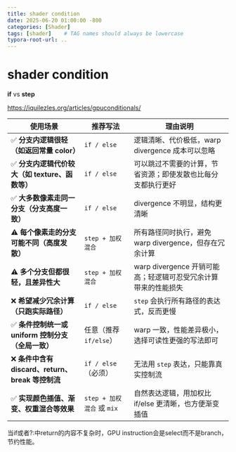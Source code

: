 ```yaml
---
title: shader condition
date: 2025-06-20 01:00:00 -800
categories: [Shader]
tags: [shader]    # TAG names should always be lowercase
typora-root-url: ..
---
```


# shader condition

**if** vs **step**

https://iquilezles.org/articles/gpuconditionals/

| 使用场景                                  | 推荐写法                  | 理由说明                                    |
| ------------------------------------- | --------------------- | --------------------------------------- |
| ✅ **分支内逻辑很轻（如返回常量 color）**            | `if / else`           | 逻辑清晰、代价极低，warp divergence 成本可以忽略        |
| ✅ **分支内逻辑代价较大（如 texture、函数等）**        | `if / else`           | 可以跳过不需要的计算，节省资源；即使发散也比每分支都执行更好          |
| ✅ **大多数像素走同一分支（分支高度一致）**              | `if / else`           | divergence 不明显，结构更清晰                    |
| ⚠️ **每个像素走的分支可能不同（高度发散）**             | `step + 加权混合`         | 所有路径同时执行，避免 warp divergence，但存在冗余计算     |
| ⚠️ **多个分支但都很轻，且差异性大**                 | `step + 加权混合`         | warp divergence 开销可能高；轻逻辑可忍受冗余计算带来的性能损失 |
| ❌ **希望减少冗余计算（只跑实际路径）**                | `if / else`           | `step` 会执行所有路径的表达式，反而更慢                 |
| ✅ **条件控制统一或 uniform 控制分支（全局一致）**      | 任意（推荐 `if/else`）      | warp 一致，性能差异极小，选择可读性更强的写法即可             |
| ❌ **条件中含有 discard、return、break 等控制流** | `if / else`（必须）       | 无法用 `step` 表达，只能靠真实控制流                  |
| ✅ **实现颜色插值、渐变、权重混合等效果**               | `step + 加权混合` 或 `mix` | 自然表达逻辑，用加权比 if/else 更清晰，也方便渐变插值         |


当if或者?:中return的内容不复杂时，GPU instruction会是select而不是branch，节约性能。